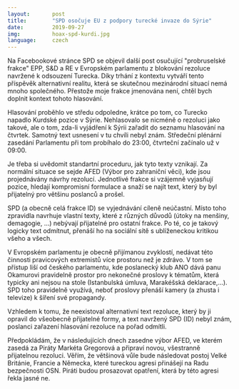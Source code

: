 ```yaml
---
layout:       post
title:        "SPD osočuje EU z podpory turecké invaze do Sýrie"
date:         2019-09-27
img:          hoax-spd-kurdi.jpg
language:     czech
---
```


Na Facebookové stránce SPD se objevil další post osučující "probruselské frakce" EPP, S&D a RE v Evropském parlamentu z blokování rezoluce navržené k odsouzení Turecka. Díky trhání z kontextu vytváří tento příspěvěk alternativní realitu, která se skutečnou mezinárodní situací nemá mnoho společného. Přestože moje frakce jmenována není, chtěl bych doplnit kontext tohoto hlasování.

<!--more-->

Hlasování proběhlo ve středu odpoledne, krátce po tom, co Turecko napadlo Kurdské pozice v Sýrie. Nehlasovalo se nicméně o rezoluci jako takové, ale o tom, zda-li vyjádření k Sýrii zařadit do seznamu hlasování na čtvrtek. Samotný text usnesení v tu chvíli nebyl znám. Středeční plénární zasedání Parlamentu při tom probíhalo do 23:00, čtvrteční začínalo už v 09:00.

Je třeba si uvědomit standartní proceduru, jak tyto texty vznikají. Za normální situace se sejde AFED (Výbor pro zahraniční věci), kde jsou projednávány návrhy rezolucí. Jednotlivé frakce si vzájemně vyjasňují pozice, hledají kompromisní formulace a snaží se najít text, který by byl přijatelný pro většinu poslanců a prošel.

SPD (a obecně celá frakce ID) se vyjednávání cíleně neúčastní. Místo toho zpravidla navrhuje vlastní texty, které z různých důvodů (útoky na menšiny, demagogie, ...) nebývají přijatelné pro ostatní frakce. Po té, co je takový logicky text odmítnut, přenáší ho na sociální sítě s ublíženeckou kritikou všeho a všech.

V Evropském parlamentu je obecně přijímanou zvyklostí, nedávat této činnosti pravicových extremistů více prostoru než je zdrávo. V tom se přístup liší od českého parlamentu, kde poslanecký klub ANO dává panu Okamurovi pravidelně prostor pro nekonečné proslovy k tématům, která typicky ani nejsou na stole (Istanbulská úmluva, Marakéšská deklarace,...). SPD toho pravidelně využívá, neboť proslovy přenáší kamery (a zhusta i televize) k šíření své propagandy.

Vzhledem k tomu, že neexistoval alternativní text rezoluce, který by ji opravil do všeobecně přijatelné formy, a text navržený SPD (ID) nebyl znám, poslanci zařazení hlasování rezoluce na pořad odmítli.

Předpokládám, že v následujících dnech zasedne výbor AFED, ve kterém zasedá za Piráty Markéta Gregorová a připraví novou, všestranně přijatelnou rezoluci. Věřím, že většinová vůle bude následovat postoj Velké Británie, Francie a Německa, které tureckou agresi přinášejí na Radu bezpečnosti OSN. Piráti budou prosazovat opatření, která by této agresi řekla jasné ne.
